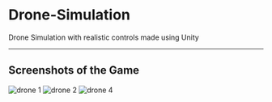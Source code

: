 # Drone-Simulation
Drone Simulation with realistic controls made using Unity

---
## Screenshots of the Game
![drone 1](https://user-images.githubusercontent.com/36204389/47609920-2fe73100-da66-11e8-8fe5-d1f089d23cf6.PNG)
![drone 2](https://user-images.githubusercontent.com/36204389/47609921-307fc780-da66-11e8-9302-b14fe06844b2.PNG)
![drone 4](https://user-images.githubusercontent.com/36204389/47609922-307fc780-da66-11e8-9781-4b2074aba7a2.PNG)
